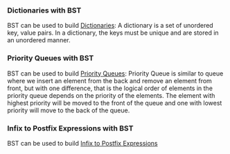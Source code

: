 ### Dictionaries with BST

BST can be used to build [Dictionaries](https://en.wikipedia.org/wiki/Associative_array):
A dictionary is a set of unordered key, value pairs. In a dictionary, the keys must be unique and are stored in an unordered manner.
### Priority Queues with BST

BST can be used to build [Priority Queues](https://en.wikipedia.org/wiki/Priority_queue):
Priority Queue is similar to queue where we insert an element from the back and remove an element from front, but with one difference, that is the logical order of elements in the priority queue depends on the priority of the elements. The element with highest priority will be moved to the front of the queue and one with lowest priority will move to the back of the queue.
### Infix to Postfix Expressions with BST

BST can be used to build [Infix to Postfix Expressions](https://algorithms.tutorialhorizon.com/convert-infix-to-postfix-expression/)

